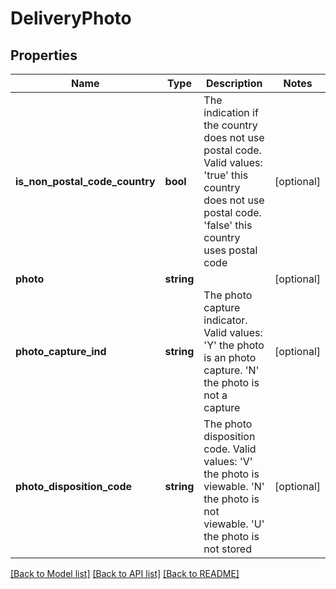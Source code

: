 # DeliveryPhoto

## Properties
Name | Type | Description | Notes
------------ | ------------- | ------------- | -------------
**is_non_postal_code_country** | **bool** | The indication if the country does not use postal code. Valid values: &#x27;true&#x27; this country does not use postal code. &#x27;false&#x27; this country uses postal code | [optional] 
**photo** | **string** |  | [optional] 
**photo_capture_ind** | **string** | The photo capture indicator. Valid values: &#x27;Y&#x27; the photo is an photo capture. &#x27;N&#x27; the photo is not a capture | [optional] 
**photo_disposition_code** | **string** | The photo disposition code. Valid values: &#x27;V&#x27; the photo is viewable. &#x27;N&#x27; the photo is not viewable. &#x27;U&#x27; the photo is not stored | [optional] 

[[Back to Model list]](../../README.md#documentation-for-models) [[Back to API list]](../../README.md#documentation-for-api-endpoints) [[Back to README]](../../README.md)

